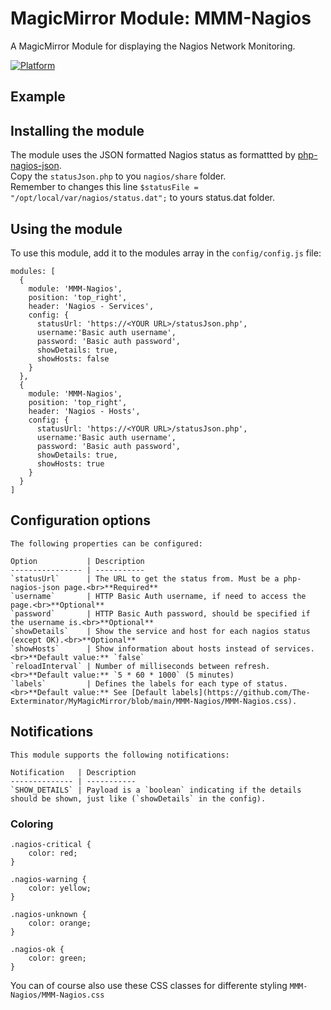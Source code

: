 # MagicMirror Module: MMM-Nagios

A MagicMirror Module for displaying the Nagios Network Monitoring.

[![Platform](https://img.shields.io/badge/platform-MagicMirror-informational)](https://MagicMirror.builders)

## Example
## Installing the module

The module uses the JSON formatted Nagios status as formattted by [php-nagios-json](https://github.com/The-Exterminator/MyMagicMirror/tree/main/MMM-Nagios/php). <br>
Copy the ```statusJson.php``` to you ```nagios/share``` folder.<br>
Remember to changes this line ```$statusFile = "/opt/local/var/nagios/status.dat";``` to yours status.dat folder.

## Using the module

To use this module, add it to the modules array in the `config/config.js` file:

```
modules: [
  {
    module: 'MMM-Nagios',
    position: 'top_right',
    header: 'Nagios - Services',
    config: {
      statusUrl: 'https://<YOUR URL>/statusJson.php',
      username:'Basic auth username',
      password: 'Basic auth password',
      showDetails: true,
      showHosts: false
    }
  },
  {
    module: 'MMM-Nagios',
    position: 'top_right',
    header: 'Nagios - Hosts',
    config: {
      statusUrl: 'https://<YOUR URL>/statusJson.php',
      username:'Basic auth username',
      password: 'Basic auth password',
      showDetails: true,
      showHosts: true
    }
  }
]
```

## Configuration options
```
The following properties can be configured:

Option           | Description
---------------- | -----------
`statusUrl`      | The URL to get the status from. Must be a php-nagios-json page.<br>**Required**
`username`       | HTTP Basic Auth username, if need to access the page.<br>**Optional**
`password`       | HTTP Basic Auth password, should be specified if the username is.<br>**Optional**
`showDetails`    | Show the service and host for each nagios status (except OK).<br>**Optional**
`showHosts`      | Show information about hosts instead of services.<br>**Default value:** `false`
`reloadInterval` | Number of milliseconds between refresh.<br>**Default value:** `5 * 60 * 1000` (5 minutes)
`labels`         | Defines the labels for each type of status.<br>**Default value:** See [Default labels](https://github.com/The-Exterminator/MyMagicMirror/blob/main/MMM-Nagios/MMM-Nagios.css).
```

## Notifications
```
This module supports the following notifications:

Notification   | Description
-------------- | -----------
`SHOW_DETAILS` | Payload is a `boolean` indicating if the details should be shown, just like (`showDetails` in the config).
```

### Coloring
```
.nagios-critical {
    color: red;
}

.nagios-warning {
    color: yellow;
}

.nagios-unknown {
    color: orange;
}

.nagios-ok {
    color: green;
}
```
You can of course also use these CSS classes for differente styling ```MMM-Nagios/MMM-Nagios.css```
